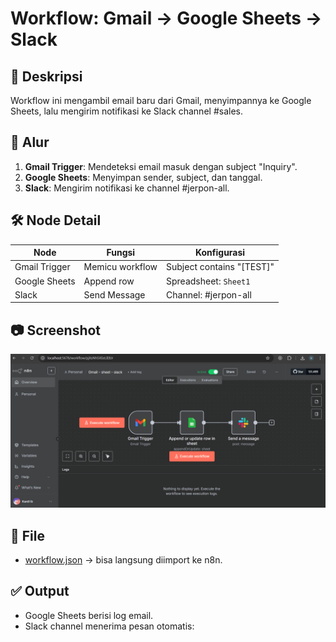 # Workflow: Gmail → Google Sheets → Slack

## 📌 Deskripsi
Workflow ini mengambil email baru dari Gmail, menyimpannya ke Google Sheets, lalu mengirim notifikasi ke Slack channel #sales.

## 🚀 Alur
1. **Gmail Trigger**: Mendeteksi email masuk dengan subject "Inquiry".
2. **Google Sheets**: Menyimpan sender, subject, dan tanggal.
3. **Slack**: Mengirim notifikasi ke channel #jerpon-all.

## 🛠️ Node Detail
| Node | Fungsi | Konfigurasi |
|------|---------|-------------|
| Gmail Trigger | Memicu workflow | Subject contains "[TEST]" |
| Google Sheets | Append row | Spreadsheet: `Sheet1` |
| Slack | Send Message | Channel: #jerpon-all |

## 📷 Screenshot
![Workflow Screenshot](./screenshots.png)

## 📂 File
- [workflow.json](./workflow.json) → bisa langsung diimport ke n8n.

## ✅ Output
- Google Sheets berisi log email.  
- Slack channel menerima pesan otomatis: